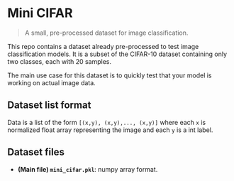 
# Mini CIFAR

> A small, pre-processed dataset for image classification. 

This repo contains a dataset already pre-processed to test image classification models. It is a subset of the CIFAR-10 dataset 
containing only two classes, each with 20 samples. 

The main use case for this dataset is to quickly test that your model is working on actual image data. 


## Dataset list format 

Data is a list of the form `[(x,y), (x,y),..., (x,y)]` where each `x` is normalized float array representing the image and each `y` is a int label. 


## Dataset files

- **(Main file) `mini_cifar.pkl`**: numpy array format. 
